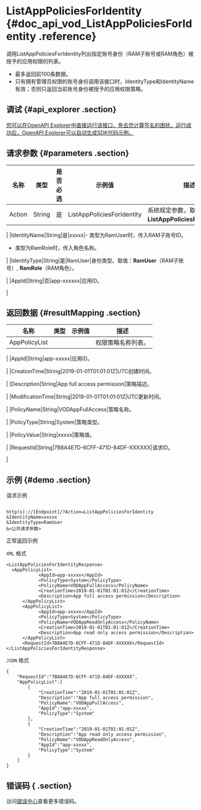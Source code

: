 # ListAppPoliciesForIdentity {#doc_api_vod_ListAppPoliciesForIdentity .reference}

调用ListAppPoliciesForIdentity列出指定账号身份（RAM子账号或RAM角色）被授予的应用权限的列表。

-   最多返回前100条数据。
-   只有拥有管理员权限的账号身份调用该接口时，IdentityType和IdentityName有效；否则只返回当前账号身份被授予的应用权限策略。

## 调试 {#api_explorer .section}

[您可以在OpenAPI Explorer中直接运行该接口，免去您计算签名的困扰。运行成功后，OpenAPI Explorer可以自动生成SDK代码示例。](https://api.aliyun.com/#product=vod&api=ListAppPoliciesForIdentity&type=RPC&version=2017-03-21)

## 请求参数 {#parameters .section}

|名称|类型|是否必选|示例值|描述|
|--|--|----|---|--|
|Action|String|是|ListAppPoliciesForIdentity|系统规定参数，取值：**ListAppPoliciesForIdentity**。

 |
|IdentityName|String|是|xxxxx|-   类型为RamUser时，传入RAM子账号ID。
-   类型为RamRole时，传入角色名称。

 |
|IdentityType|String|是|RamUser|身份类型。取值：**RamUser**（RAM子账号）, **RamRole**（RAM角色）。

 |
|AppId|String|否|app-xxxxxx|应用ID。

 |

## 返回数据 {#resultMapping .section}

|名称|类型|示例值|描述|
|--|--|---|--|
|AppPolicyList| | |权限策略名称列表。

 |
|AppId|String|app-xxxxx|应用ID。

 |
|CreationTime|String|2019-01-01T01:01:01Z|UTC创建时间。

 |
|Description|String|App full access permission|策略描述。

 |
|ModificationTime|String|2019-01-01T01:01:01Z|UTC更新时间。

 |
|PolicyName|String|VODAppFullAccess|策略名称。

 |
|PolicyType|String|System|策略类型。

 |
|PolicyValue|String|xxxxx|策略值。

 |
|RequestId|String|7B8A4E7D-6CFF-471D-84DF-XXXXXX|请求ID。

 |

## 示例 {#demo .section}

请求示例

``` {#request_demo}

http(s)://[Endpoint]/?Action=ListAppPoliciesForIdentity
&IdentityName=xxxxx
&IdentityType=RamUser
&<公共请求参数>

```

正常返回示例

`XML` 格式

``` {#xml_return_success_demo}
<ListAppPoliciesForIdentityResponse>
  <AppPolicyList>
		    <AppId>app-xxxxx</AppId>
		    <PolicyType>System</PolicyType>
		    <PolicyName>VODAppFullAccess</PolicyName>
		    <CreationTime>2019-01-01T01:01:01Z</CreationTime>
		    <Description>App full access permission</Description>
	  </AppPolicyList>
	  <AppPolicyList>
		    <AppId>app-xxxxx</AppId>
		    <PolicyType>System</PolicyType>
		    <PolicyName>VODAppReadOnlyAccess</PolicyName>
		    <CreationTime>2019-01-01T01:01:01Z</CreationTime>
		    <Description>App read only access permission</Description>
	  </AppPolicyList>
	  <RequestId>7B8A4E7D-6CFF-471D-84DF-XXXXXX</RequestId>
</ListAppPoliciesForIdentityResponse>
```

`JSON` 格式

``` {#json_return_success_demo}
{
	"RequestId":"7B8A4E7D-6CFF-471D-84DF-XXXXXX",
	"AppPolicyList":[
		{
			"CreationTime":"2019-01-01T01:01:01Z",
			"Description":"App full access permission",
			"PolicyName":"VODAppFullAccess",
			"AppId":"app-xxxxx",
			"PolicyType":"System"
		},
		{
			"CreationTime":"2019-01-01T01:01:01Z",
			"Description":"App read only access permission",
			"PolicyName":"VODAppReadOnlyAccess",
			"AppId":"app-xxxxx",
			"PolicyType":"System"
		}
	]
}
```

## 错误码 { .section}

访问[错误中心](https://error-center.aliyun.com/status/product/vod)查看更多错误码。

